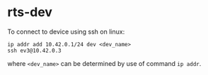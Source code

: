 # rts-dev

To connect to device using ssh on linux:
```
ip addr add 10.42.0.1/24 dev <dev_name>
ssh ev3@10.42.0.3
```
where `<dev_name>` can be determined by use of command `ip addr`.
